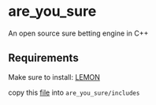 # are_you_sure
An open source sure betting engine in C++
## Requirements
Make sure to install: 
    [LEMON](http://lemon.cs.elte.hu/trac/lemon/wiki/InstallGuide)

copy this [file](https://github.com/addaleax/levenshtein-sse/blob/master/levenshtein-sse.hpp) into `are_you_sure/includes`
